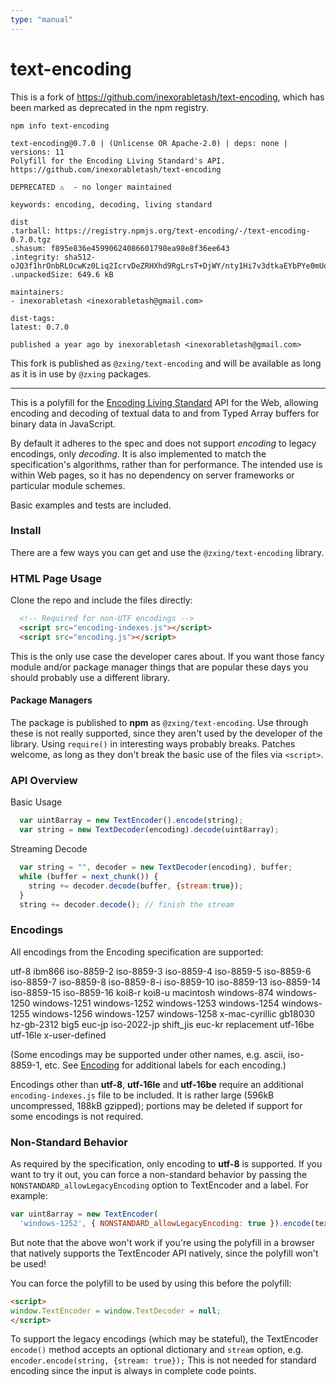 ```yaml
---
type: "manual"
---
```


text-encoding
==============

This is a fork of https://github.com/inexorabletash/text-encoding, which
has been marked as deprecated in the npm registry.

```
npm info text-encoding

text-encoding@0.7.0 | (Unlicense OR Apache-2.0) | deps: none | versions: 11
Polyfill for the Encoding Living Standard's API.
https://github.com/inexorabletash/text-encoding

DEPRECATED ⚠️  - no longer maintained

keywords: encoding, decoding, living standard

dist
.tarball: https://registry.npmjs.org/text-encoding/-/text-encoding-0.7.0.tgz
.shasum: f895e836e45990624086601798ea98e8f36ee643
.integrity: sha512-oJQ3f1hrOnbRLOcwKz0Liq2IcrvDeZRHXhd9RgLrsT+DjWY/nty1Hi7v3dtkaEYbPYe0mUoOfzRrMwfXXwgPUA==
.unpackedSize: 649.6 kB

maintainers:
- inexorabletash <inexorabletash@gmail.com>

dist-tags:
latest: 0.7.0

published a year ago by inexorabletash <inexorabletash@gmail.com>
```

This fork is published as `@zxing/text-encoding` and will be available as long
as it is in use by `@zxing` packages.

<hr />

This is a polyfill for the [Encoding Living
Standard](https://encoding.spec.whatwg.org/) API for the Web, allowing
encoding and decoding of textual data to and from Typed Array buffers
for binary data in JavaScript.

By default it adheres to the spec and does not support *encoding* to
legacy encodings, only *decoding*. It is also implemented to match the
specification's algorithms, rather than for performance. The intended
use is within Web pages, so it has no dependency on server frameworks
or particular module schemes.

Basic examples and tests are included.

### Install ###

There are a few ways you can get and use the `@zxing/text-encoding` library.

### HTML Page Usage ###

Clone the repo and include the files directly:

```html
  <!-- Required for non-UTF encodings -->
  <script src="encoding-indexes.js"></script>
  <script src="encoding.js"></script>
```

This is the only use case the developer cares about. If you want those
fancy module and/or package manager things that are popular these days
you should probably use a different library.

#### Package Managers ####

The package is published to **npm** as `@zxing/text-encoding`.
Use through these is not really supported, since they aren't used by
the developer of the library. Using `require()` in interesting ways
probably breaks. Patches welcome, as long as they don't break the
basic use of the files via `<script>`.

### API Overview ###

Basic Usage

```js
  var uint8array = new TextEncoder().encode(string);
  var string = new TextDecoder(encoding).decode(uint8array);
```

Streaming Decode

```js
  var string = "", decoder = new TextDecoder(encoding), buffer;
  while (buffer = next_chunk()) {
    string += decoder.decode(buffer, {stream:true});
  }
  string += decoder.decode(); // finish the stream
```

### Encodings ###

All encodings from the Encoding specification are supported:

utf-8 ibm866 iso-8859-2 iso-8859-3 iso-8859-4 iso-8859-5 iso-8859-6
iso-8859-7 iso-8859-8 iso-8859-8-i iso-8859-10 iso-8859-13 iso-8859-14
iso-8859-15 iso-8859-16 koi8-r koi8-u macintosh windows-874
windows-1250 windows-1251 windows-1252 windows-1253 windows-1254
windows-1255 windows-1256 windows-1257 windows-1258 x-mac-cyrillic
gb18030 hz-gb-2312 big5 euc-jp iso-2022-jp shift_jis euc-kr
replacement utf-16be utf-16le x-user-defined

(Some encodings may be supported under other names, e.g. ascii,
iso-8859-1, etc. See [Encoding](https://encoding.spec.whatwg.org/) for
additional labels for each encoding.)

Encodings other than **utf-8**, **utf-16le** and **utf-16be** require
an additional `encoding-indexes.js` file to be included. It is rather
large (596kB uncompressed, 188kB gzipped); portions may be deleted if
support for some encodings is not required.

### Non-Standard Behavior ###

As required by the specification, only encoding to **utf-8** is
supported. If you want to try it out, you can force a non-standard
behavior by passing the `NONSTANDARD_allowLegacyEncoding` option to
TextEncoder and a label. For example:

```js
var uint8array = new TextEncoder(
  'windows-1252', { NONSTANDARD_allowLegacyEncoding: true }).encode(text);
```

But note that the above won't work if you're using the polyfill in a
browser that natively supports the TextEncoder API natively, since the
polyfill won't be used!

You can force the polyfill to be used by using this before the polyfill:

```html
<script>
window.TextEncoder = window.TextDecoder = null;
</script>
```

To support the legacy encodings (which may be stateful), the
TextEncoder `encode()` method accepts an optional dictionary and
`stream` option, e.g. `encoder.encode(string, {stream: true});` This
is not needed for standard encoding since the input is always in
complete code points.
